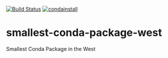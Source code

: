 [![Build Status](https://travis-ci.com/lorenzocerrone/smallest-conda-package-west.svg?branch=master)](https://travis-ci.com/lorenzocerrone/smallest-conda-package-west)
[![condainstall](https://anaconda.org/lcerrone/scpw/badges/installer/conda.svg)](https://anaconda.org/lcerrone/scpw/)

# smallest-conda-package-west
Smallest Conda Package in the West
